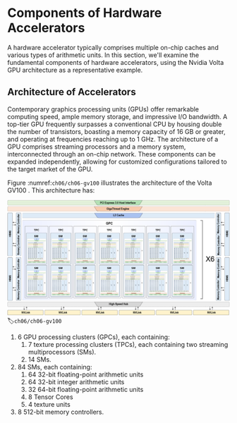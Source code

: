 # Components of Hardware Accelerators

A hardware accelerator typically comprises multiple on-chip caches and
various types of arithmetic units. In this section, we'll examine the
fundamental components of hardware accelerators, using the Nvidia Volta
GPU architecture as a representative example.

## Architecture of Accelerators

Contemporary graphics processing units (GPUs) offer remarkable computing
speed, ample memory storage, and impressive I/O bandwidth. A top-tier
GPU frequently surpasses a conventional CPU by housing double the number
of transistors, boasting a memory capacity of 16 GB or greater, and
operating at frequencies reaching up to 1 GHz. The architecture of a GPU
comprises streaming processors and a memory system, interconnected
through an on-chip network. These components can be expanded
independently, allowing for customized configurations tailored to the
target market of the GPU.

Figure :numref:`ch06/ch06-gv100` illustrates the architecture of the
Volta GV100 . This architecture has:

![Volta GV100](../img/ch06/V100.png)
:label:`ch06/ch06-gv100`

1.  6 GPU processing clusters (GPCs), each containing:
    1.  7 texture processing clusters (TPCs), each containing two
        streaming multiprocessors (SMs).
    2.  14 SMs.
2.  84 SMs, each containing:
    1.  64 32-bit floating-point arithmetic units
    2.  64 32-bit integer arithmetic units
    3.  32 64-bit floating-point arithmetic units
    4.  8 Tensor Cores
    5.  4 texture units
3.  8 512-bit memory controllers.
